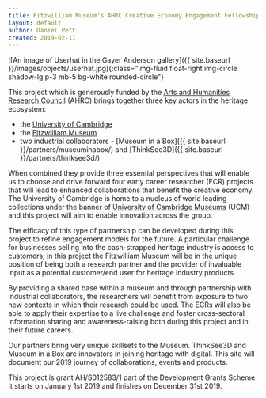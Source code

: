 ```yaml
---
title: Fitzwilliam Museum's AHRC Creative Economy Engagement Fellowships
layout: default
author: Daniel Pett
created: 2019-02-11
---
```


![An image of Userhat in the Gayer Anderson gallery]({{ site.baseurl }}/images/objects/userhat.jpg){:class="img-fluid float-right img-circle shadow-lg p-3 mb-5 bg-white rounded-circle"}

This project which is generously funded by the [Arts and Humanities Research Council](https://ahrc.ukri.org/) (AHRC)
brings together three key actors in the heritage ecosystem:

* the [University of Cambridge](https://cam.ac.uk)
* the [Fitzwilliam Museum](https://fitzmuseum.cam.ac.uk)
* two industrial collaborators - [Museum in a Box]({{ site.baseurl }}/partners/museuminabox/)
and [ThinkSee3D]({{ site.baseurl }}/partners/thinksee3d/)

When combined they provide three essential perspectives that will enable us to
choose and drive forward four early career researcher (ECR) projects that will
lead to enhanced collaborations that benefit the creative economy. The University of 
Cambridge is home to a nucleus of world leading collections under the banner of [University 
of Cambridge Museums](http://museums.cam.ac.uk) (UCM) and this project will aim to enable innovation across the group. 

The efficacy of this type of partnership can be developed during this project to
refine engagement models for the future. A particular challenge for businesses
selling into the cash-strapped heritage industry is access to customers; in this
project the Fitzwilliam Museum will be in the unique position of being both a
research partner and the provider of invaluable input as a potential customer/end
user for heritage industry products.

By providing a shared base within a museum and through partnership with industrial
collaborators, the researchers will benefit from exposure to two new contexts in which their
research could be used. The ECRs will also be able to apply their expertise to a live challenge
and foster cross-sectoral information sharing and awareness-raising both during this project and
in their future careers.

Our partners bring very unique skillsets to the Museum. ThinkSee3D and Museum in
a Box are innovators in joining heritage with digital. This site will document our
2019 journey of collaborations, events and products.

This project is grant AH/S012583/1 part of the Development Grants Scheme. It starts on January 1st 2019 
and finishes on December 31st 2019.
